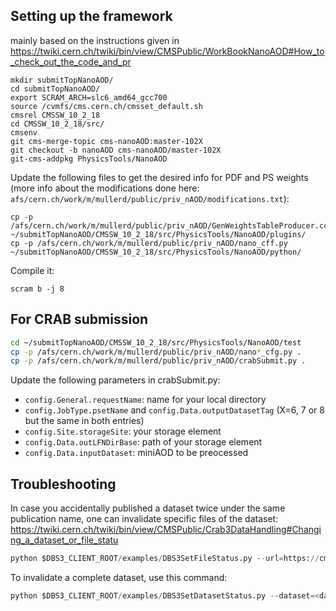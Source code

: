 ## Setting up the framework

mainly based on the instructions given in https://twiki.cern.ch/twiki/bin/view/CMSPublic/WorkBookNanoAOD#How_to_check_out_the_code_and_pr
```
mkdir submitTopNanoAOD/
cd submitTopNanoAOD/
export SCRAM_ARCH=slc6_amd64_gcc700
source /cvmfs/cms.cern.ch/cmsset_default.sh
cmsrel CMSSW_10_2_18
cd CMSSW_10_2_18/src/
cmsenv
git cms-merge-topic cms-nanoAOD:master-102X
git checkout -b nanoAOD cms-nanoAOD/master-102X
git-cms-addpkg PhysicsTools/NanoAOD
```
Update the following files to get the desired info for PDF and PS weights (more info about the modifications done here: `afs/cern.ch/work/m/mullerd/public/priv_nAOD/modifications.txt`):
```
cp -p /afs/cern.ch/work/m/mullerd/public/priv_nAOD/GenWeightsTableProducer.cc ~/submitTopNanoAOD/CMSSW_10_2_18/src/PhysicsTools/NanoAOD/plugins/
cp -p /afs/cern.ch/work/m/mullerd/public/priv_nAOD/nano_cff.py ~/submitTopNanoAOD/CMSSW_10_2_18/src/PhysicsTools/NanoAOD/python/
```
Compile it:
```
scram b -j 8
```

## For CRAB submission

```bash
cd ~/submitTopNanoAOD/CMSSW_10_2_18/src/PhysicsTools/NanoAOD/test
cp -p /afs/cern.ch/work/m/mullerd/public/priv_nAOD/nano*_cfg.py .
cp -p /afs/cern.ch/work/m/mullerd/public/priv_nAOD/crabSubmit.py .
```
Update the following parameters in crabSubmit.py:
- `config.General.requestName`: name for your local directory
- `config.JobType.psetName` and `config.Data.outputDatasetTag` (X=6, 7 or 8 but the same in both entries)
- `config.Site.storageSite`: your storage element
- `config.Data.outLFNDirBase`: path of your storage element
- `config.Data.inputDataset`: miniAOD to be preocessed

## Troubleshooting

In case you accidentally published a dataset twice under the same publication name, one can invalidate specific files of the dataset: https://twiki.cern.ch/twiki/bin/view/CMSPublic/Crab3DataHandling#Changing_a_dataset_or_file_statu
```python
python $DBS3_CLIENT_ROOT/examples/DBS3SetFileStatus.py --url=https://cmsweb.cern.ch/dbs/prod/phys03/DBSWriter --status=invalid --recursive=False  --files=<LFN>
```
To invalidate a complete dataset, use this command:
```python
python $DBS3_CLIENT_ROOT/examples/DBS3SetDatasetStatus.py --dataset=<datasetname> --url=https://cmsweb.cern.ch/dbs/prod/phys03/DBSWriter --status=INVALID --recursive=False
```

